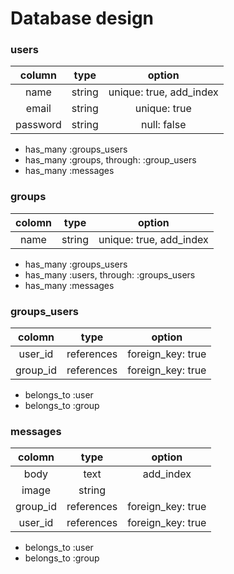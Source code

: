 # Database design

### users

| column | type | option |
|:-:|:-:|:-:|
| name | string | unique: true, add_index |
| email | string | unique: true |
| password | string | null: false |

- has_many :groups_users
- has_many :groups, through: :group_users
- has_many :messages

### groups

| colomn | type | option |
|:-:|:-:|:-:|
| name | string | unique: true, add_index |

- has_many :groups_users
- has_many :users, through: :groups_users
- has_many :messages

### groups_users

| colomn | type | option |
|:-:|:-:|:-:|
| user_id | references | foreign_key: true  |
| group_id | references | foreign_key: true  |

- belongs_to :user
- belongs_to :group

### messages

| colomn | type | option |
|:-:|:-:|:-:|
| body | text | add_index |
| image | string | |
| group_id | references | foreign_key: true |
| user_id | references | foreign_key: true |

- belongs_to :user
- belongs_to :group
